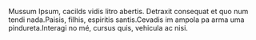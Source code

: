 Mussum Ipsum, cacilds vidis litro abertis. Detraxit consequat et quo num tendi nada.Paisis, filhis, espiritis santis.Cevadis im ampola pa arma uma pindureta.Interagi no mé, cursus quis, vehicula ac nisi.